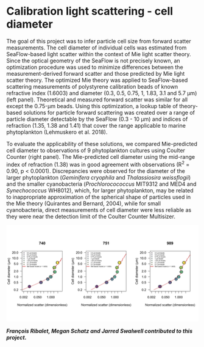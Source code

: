 # Calibration light scattering - cell diameter
The goal of this project was to infer particle cell size from forward scatter measurements. The cell diameter of individual cells was estimated from SeaFlow-based light scatter within the context of Mie light scatter theory. Since the optical geometry of the SeaFlow is not precisely known, an optimization procedure was used to minimize differences between the measurement-derived forward scatter and those predicted by Mie light scatter theory. The optimized Mie theory was applied to SeaFlow-based scattering measurements of polystyrene calibration beads of known refractive index (1.6003) and diameter (0.3, 0.5, 0.75, 1, 1.83, 3.1 and 5.7 µm) (left panel). Theoretical and measured forward scatter was similar for all except the 0.75-µm beads. Using this optimization, a lookup table of theory-based solutions for particle forward scattering was created over a range of particle diameter detectable by the SeaFlow (0.3 - 10 µm) and indices of refraction (1.35, 1.38 and 1.41) that cover the range applicable to marine phytoplankton (Lehmuskero et al. 2018). 

To evaluate the applicability of these solutions, we compared Mie-predicted cell diameter to observations of 9 phytoplankton cultures using Coulter Counter (right panel). The Mie-predicted cell diameter using the mid-range index of refraction (1.38) was in good agreement with observations (R<sup>2</sup> = 0.90, p < 0.0001). Discrepancies were observed for the diameter of the larger phytoplankton (<i>Geminifera cryophila</i> and <i>Thalassiosira weissflogii</i>) and the smaller cyanobacteria (<i>Prochlorocococcus</i> MIT9312 and MED4 and <i>Synechococcus</i> WH8012), which, for larger phytoplankton, may be related to inappropriate approximation of the spherical shape of particles used in the Mie theory (Quirantes and Bernard, 2004), while for small cyanobacteria, direct measurements of cell diameter were less reliable as they were near the detection limit of  the Coulter Counter Multisizer.

![alt text](Mie-beads-scatter.png "Mie-predicted cell diameter compared to observations")

***François Ribalet, Megan Schatz and Jarred Swalwell contributed to this project.***
